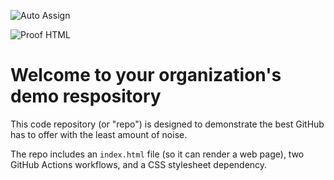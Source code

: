 ![Auto Assign](https://github.com/services69/reimagined-winner-demo-repository/actions/workflows/auto-assign.yml/badge.svg)

![Proof HTML](https://github.com/services69/reimagined-winner-demo-repository/actions/workflows/proof-html.yml/badge.svg)

# Welcome to your organization's demo respository
This code repository (or "repo") is designed to demonstrate the best GitHub has to offer with the least amount of noise.

The repo includes an `index.html` file (so it can render a web page), two GitHub Actions workflows, and a CSS stylesheet dependency.
